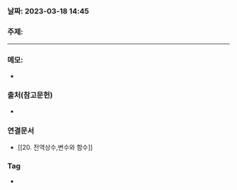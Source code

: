 ### 날짜: 2023-03-18 14:45

### 주제: 
---
### 메모: 
- 

### 출처(참고문헌) 
- 

### 연결문서 
- [[20. 전역상수,변수와 함수]]

### Tag
- 